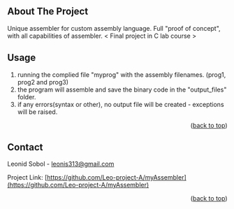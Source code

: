 
<a name="readme-top"></a>

<!-- ABOUT THE PROJECT -->
## About The Project

Unique assembler for custom assembly language.
Full "proof of concept", with all capabilities of assembler.
< Final project in C lab course >

<!-- USAGE EXAMPLES -->
## Usage

1. running the complied file "myprog" with the assembly filenames. (prog1, prog2 and prog3)
2. the program will assemble and save the binary code in the "output_files" folder.
3. if any errors(syntax or other), no output file will be created - exceptions will be raised.

<p align="right">(<a href="#readme-top">back to top</a>)</p>

<!-- CONTACT -->
## Contact

Leonid Sobol - leonis313@gmail.com

Project Link: [https://github.com/Leo-project-A/myAssembler](https://github.com/Leo-project-A/myAssembler)

<p align="right">(<a href="#readme-top">back to top</a>)</p>